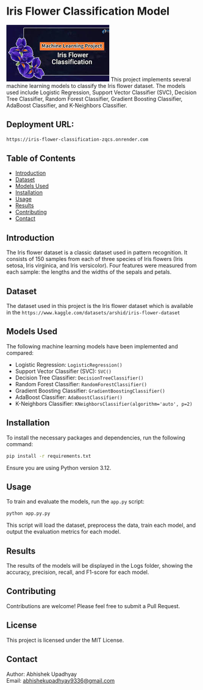 
# Iris Flower Classification Model

![Iris Flower Classification](image.png)
This project implements several machine learning models to classify the Iris flower dataset. The models used include Logistic Regression, Support Vector Classifier (SVC), Decision Tree Classifier, Random Forest Classifier, Gradient Boosting Classifier, AdaBoost Classifier, and K-Neighbors Classifier.

## Deployment URL:
```bash
https://iris-flower-classification-zqcs.onrender.com

```


## Table of Contents

- [Introduction](#introduction)
- [Dataset](#dataset)
- [Models Used](#models-used)
- [Installation](#installation)
- [Usage](#usage)
- [Results](#results)
- [Contributing](#contributing)
- [Contact](#contact)

## Introduction

The Iris flower dataset is a classic dataset used in pattern recognition. It consists of 150 samples from each of three species of Iris flowers (Iris setosa, Iris virginica, and Iris versicolor). Four features were measured from each sample: the lengths and the widths of the sepals and petals.

## Dataset

The dataset used in this project is the Iris flower dataset which is available in the `https://www.kaggle.com/datasets/arshid/iris-flower-dataset`

## Models Used

The following machine learning models have been implemented and compared:

- Logistic Regression: `LogisticRegression()`
- Support Vector Classifier (SVC): `SVC()`
- Decision Tree Classifier: `DecisionTreeClassifier()`
- Random Forest Classifier: `RandomForestClassifier()`
- Gradient Boosting Classifier: `GradientBoostingClassifier()`
- AdaBoost Classifier: `AdaBoostClassifier()`
- K-Neighbors Classifier: `KNeighborsClassifier(algorithm='auto', p=2)`

## Installation

To install the necessary packages and dependencies, run the following command:

```bash
pip install -r requirements.txt
```

Ensure you are using Python version 3.12.

## Usage

To train and evaluate the models, run the `app.py` script:

```bash
python app.py.py
```

This script will load the dataset, preprocess the data, train each model, and output the evaluation metrics for each model.

## Results

The results of the models will be displayed in the Logs folder, showing the accuracy, precision, recall, and F1-score for each model.

## Contributing

Contributions are welcome! Please feel free to submit a Pull Request.

## License

This project is licensed under the MIT License.

## Contact

Author: Abhishek Upadhyay  
Email: [abhishekupadhyay9336@gmail.com](mailto:abhishekupadhyay9336@gmail.com)
```

